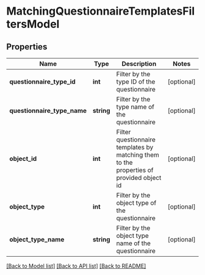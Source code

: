 # MatchingQuestionnaireTemplatesFiltersModel

## Properties
Name | Type | Description | Notes
------------ | ------------- | ------------- | -------------
**questionnaire_type_id** | **int** | Filter by the type ID of the questionnaire | [optional] 
**questionnaire_type_name** | **string** | Filter by the type name of the questionnaire | [optional] 
**object_id** | **int** | Filter questionnaire templates by matching them to the properties of provided object id | [optional] 
**object_type** | **int** | Filter by the object type of the questionnaire | [optional] 
**object_type_name** | **string** | Filter by the object type name of the questionnaire | [optional] 

[[Back to Model list]](../README.md#documentation-for-models) [[Back to API list]](../README.md#documentation-for-api-endpoints) [[Back to README]](../README.md)


